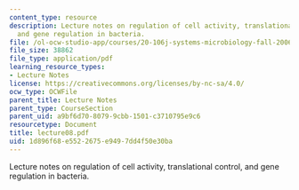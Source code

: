 ```yaml
---
content_type: resource
description: Lecture notes on regulation of cell activity, translational control,
  and gene regulation in bacteria.
file: /ol-ocw-studio-app/courses/20-106j-systems-microbiology-fall-2006/1d896f68e5522675e9497dd4f50e30ba_lecture08.pdf
file_size: 38862
file_type: application/pdf
learning_resource_types:
- Lecture Notes
license: https://creativecommons.org/licenses/by-nc-sa/4.0/
ocw_type: OCWFile
parent_title: Lecture Notes
parent_type: CourseSection
parent_uid: a9bf6d70-8079-9cbb-1501-c3710795e9c6
resourcetype: Document
title: lecture08.pdf
uid: 1d896f68-e552-2675-e949-7dd4f50e30ba
---
```

Lecture notes on regulation of cell activity, translational control, and gene regulation in bacteria.